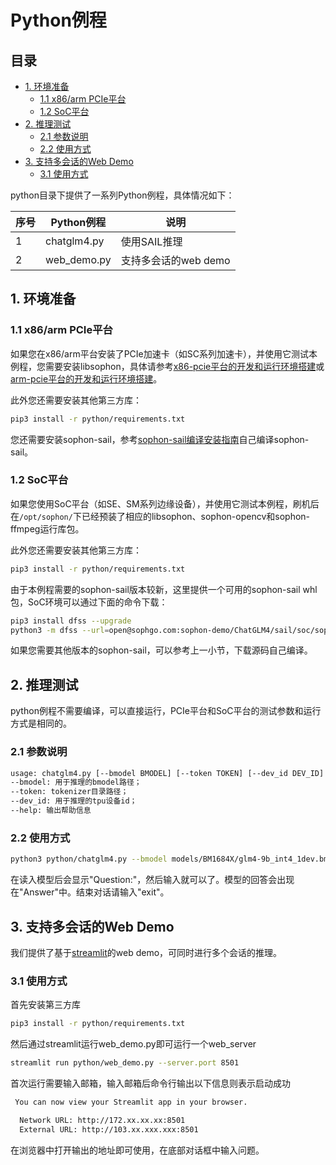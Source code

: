 # Python例程

## 目录

* [1. 环境准备](#1-环境准备)
    * [1.1 x86/arm PCIe平台](#11-x86arm-pcie平台)
    * [1.2 SoC平台](#12-soc平台)
* [2. 推理测试](#2-推理测试)
    * [2.1 参数说明](#21-参数说明)
    * [2.2 使用方式](#22-使用方式)
* [3. 支持多会话的Web Demo](#3-支持多会话的Web-Demo)
    * [3.1 使用方式](#31-使用方式)


python目录下提供了一系列Python例程，具体情况如下：

| 序号 |  Python例程       | 说明                                |
| ---- | ---------------- | -----------------------------------  |
| 1    | chatglm4.py     | 使用SAIL推理 |
| 2    | web_demo.py     | 支持多会话的web demo |


## 1. 环境准备
### 1.1 x86/arm PCIe平台

如果您在x86/arm平台安装了PCIe加速卡（如SC系列加速卡），并使用它测试本例程，您需要安装libsophon，具体请参考[x86-pcie平台的开发和运行环境搭建](../../../docs/Environment_Install_Guide.md#3-x86-pcie平台的开发和运行环境搭建)或[arm-pcie平台的开发和运行环境搭建](../../../docs/Environment_Install_Guide.md#5-arm-pcie平台的开发和运行环境搭建)。

此外您还需要安装其他第三方库：
```bash
pip3 install -r python/requirements.txt
```
您还需要安装sophon-sail，参考[sophon-sail编译安装指南](https://doc.sophgo.com/sdk-docs/v24.04.01/docs_latest_release/docs/sophon-sail/docs/zh/html/1_build.html#id11)自己编译sophon-sail。

### 1.2 SoC平台

如果您使用SoC平台（如SE、SM系列边缘设备），并使用它测试本例程，刷机后在`/opt/sophon/`下已经预装了相应的libsophon、sophon-opencv和sophon-ffmpeg运行库包。

此外您还需要安装其他第三方库：
```bash
pip3 install -r python/requirements.txt
```
由于本例程需要的sophon-sail版本较新，这里提供一个可用的sophon-sail whl包，SoC环境可以通过下面的命令下载：
```bash
pip3 install dfss --upgrade
python3 -m dfss --url=open@sophgo.com:sophon-demo/ChatGLM4/sail/soc/sophon_arm-3.8.0-py3-none-any.whl #arm soc, py38
```
如果您需要其他版本的sophon-sail，可以参考上一小节，下载源码自己编译。

## 2. 推理测试
python例程不需要编译，可以直接运行，PCIe平台和SoC平台的测试参数和运行方式是相同的。
### 2.1 参数说明

```bash
usage: chatglm4.py [--bmodel BMODEL] [--token TOKEN] [--dev_id DEV_ID]
--bmodel: 用于推理的bmodel路径；
--token: tokenizer目录路径；
--dev_id: 用于推理的tpu设备id；
--help: 输出帮助信息
```

### 2.2 使用方式

```bash
python3 python/chatglm4.py --bmodel models/BM1684X/glm4-9b_int4_1dev.bmodel --token python/token_config --dev_id 0 
```
在读入模型后会显示"Question:"，然后输入就可以了。模型的回答会出现在"Answer"中。结束对话请输入"exit"。

## 3. 支持多会话的Web Demo
我们提供了基于[streamlit](https://streamlit.io/)的web demo，可同时进行多个会话的推理。

### 3.1 使用方式
首先安装第三方库
```bash
pip3 install -r python/requirements.txt
```
然后通过streamlit运行web_demo.py即可运行一个web_server

```bash
streamlit run python/web_demo.py --server.port 8501
```

首次运行需要输入邮箱，输入邮箱后命令行输出以下信息则表示启动成功
```bash
 You can now view your Streamlit app in your browser.

  Network URL: http://172.xx.xx.xx:8501
  External URL: http://103.xx.xxx.xxx:8501
```

在浏览器中打开输出的地址即可使用，在底部对话框中输入问题。